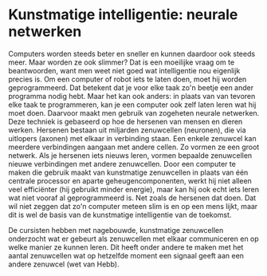 # Kunstmatige intelligentie: neurale netwerken
Computers worden steeds beter en sneller en kunnen daardoor ook steeds meer. Maar worden ze ook slimmer? Dat is een moeilijke vraag om te beantwoorden, want men weet niet goed wat intelligentie nou eigenlijk precies is. Om een computer of robot iets te laten doen, moet hij worden geprogrammeerd. Dat betekent dat je voor elke taak zo'n beetje een ander programma nodig hebt. Maar het kan ook anders: in plaats van van tevoren elke taak te programmeren, kan je een computer ook zelf laten leren wat hij moet doen. Daarvoor maakt men gebruik van zogeheten neurale netwerken. Deze techniek is gebaseerd op hoe de hersenen van mensen en dieren werken. Hersenen bestaan uit miljarden zenuwcellen (neuronen), die via uitlopers (axonen) met elkaar in verbinding staan. Een enkele zenuwcel kan meerdere verbindingen aangaan met andere cellen. Zo vormen ze een groot netwerk. Als je hersenen iets nieuws leren, vormen bepaalde zenuwcellen nieuwe verbindingen met andere zenuwcellen. Door een computer te maken die gebruik maakt van kunstmatige zenuwcellen in plaats van één centrale processor en aparte geheugencomponenten, werkt hij niet alleen veel efficiënter (hij gebruikt minder energie), maar kan hij ook echt iets leren wat niet vooraf al geprogrammeerd is. Net zoals de hersenen dat doen. Dat wil niet zeggen dat zo'n computer meteen slim is en op een mens lijkt, maar dit is wel de basis van de kunstmatige intelligentie van de toekomst.

De cursisten hebben met nagebouwde, kunstmatige zenuwcellen onderzocht wat er gebeurt als zenuwcellen met elkaar communiceren en op welke manier ze kunnen leren. Dit heeft onder andere te maken met het aantal zenuwcellen wat op hetzelfde moment een signaal geeft aan een andere zenuwcel (wet van Hebb).
